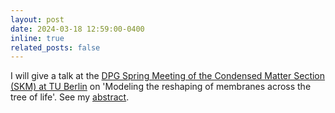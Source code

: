 ```yaml
---
layout: post
date: 2024-03-18 12:59:00-0400
inline: true
related_posts: false
---
```


I will give a talk at the <a href="https://berlin24.dpg-tagungen.de">DPG Spring Meeting of the Condensed Matter Section (SKM) at TU Berlin</a> on 'Modeling the reshaping of membranes across the tree of life'. See my <a href="https://www.dpg-verhandlungen.de/year/2024/conference/berlin/part/bp/session/2/contribution/10?lang=en">abstract</a>.


